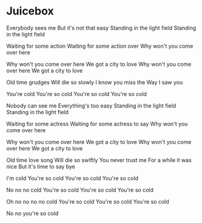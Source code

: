 # Juicebox

Everybody sees me
But it's not that easy
Standing in the light field
Standing in the light field

Waiting for some action
Waiting for some action over
Why won't you come over here

Why won't you come over here
We got a city to love
Why won't you come over here
We got a city to love

Old time grudges
Will die so slowly
I know you miss the
Way I saw you

You're cold
You're so cold
You're so cold
You're so cold

Nobody can see me
Everything's too easy
Standing in the light field
Standing in the light field

Waiting for some actress
Waiting for some actress to say
Why won't you come over here

Why won't you come over here
We got a city to love
Why won't you come over here
We got a city to love

Old time love song
Will die so swiftly
You never trust me
For a while it was nice
But it's time to say bye

I'm cold
You're so cold
You're so cold
You're so cold

No no no cold
You're so cold
You're so cold
You're so cold

Oh no no no no cold
You're so cold
You're so cold
You're so cold

No no you're so cold
